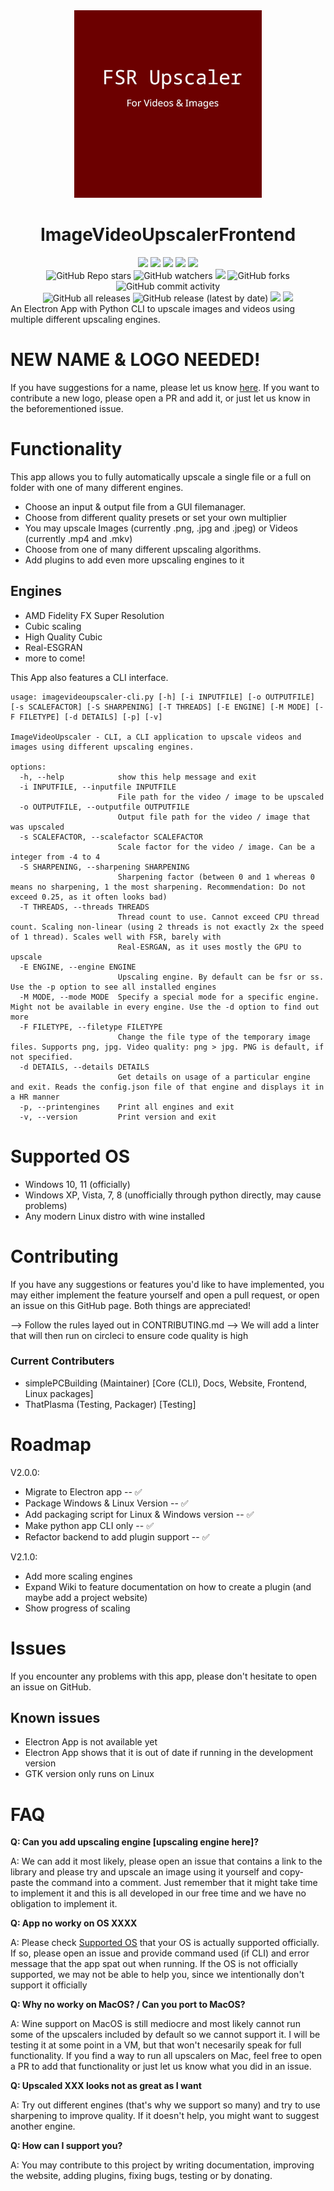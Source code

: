<div id="title" align="center">
    <img src="./logo.png" width="300">
    <h1>ImageVideoUpscalerFrontend</h1>
</div>

<div id="badges" align="center">
    <img src="https://img.shields.io/github/license/simplePCBuilding/ImageVideoUpscaler.svg">
    <img src="https://img.shields.io/github/repo-size/simplePCBuilding/ImageVideoUpscaler.svg">
    <img src="https://img.shields.io/tokei/lines/github/simplePCBuilding/ImageVideoUpscaler">
    <img src="https://img.shields.io/github/languages/top/simplePCBuilding/ImageVideoUpscaler">
    <img src="https://img.shields.io/github/directory-file-count/simplePCBuilding/ImageVideoUpscaler.svg">
    <br>
    <img alt="GitHub Repo stars" src="https://img.shields.io/github/stars/simplePCBuilding/ImageVideoUpscaler">
    <img alt="GitHub watchers" src="https://img.shields.io/github/watchers/simplePCBuilding/ImageVideoUpscaler">
    <img src="https://img.shields.io/github/issues-pr-raw/simplePCBuilding/ImageVideoUpscaler">
    <img alt="GitHub forks" src="https://img.shields.io/github/forks/simplePCBuilding/ImageVideoUpscaler">
    <img alt="GitHub commit activity" src="https://img.shields.io/github/commit-activity/m/simplePCBuilding/ImageVideoUpscaler">
    <br>
    <img alt="GitHub all releases" src="https://img.shields.io/github/downloads/simplePCBuilding/ImageVideoUpscaler/total?label=Downloads (total)">
    <img alt="GitHub release (latest by date)" src="https://img.shields.io/github/downloads/simplePCBuilding/ImageVideoUpscaler/latest/total?label=Downloads (latest)">
    <img src="https://img.shields.io/github/release/simplePCBuilding/ImageVideoUpscaler.svg">
    <img src="https://img.shields.io/github/package-json/v/simplePCBuilding/ImageVideoUpscaler.svg?label=Development Version">
    
</div>
An Electron App with Python CLI to upscale images and videos using multiple different upscaling engines.

# NEW NAME & LOGO NEEDED!
If you have suggestions for a name, please let us know [here](https://github.com/simplePCBuilding/ImageVideoUpscaler/issues/16). If you want to contribute a new logo, please open a PR and add it, or just let us know in the beforementioned issue.

# Functionality
This app allows you to fully automatically upscale a single file or a full on folder with one of many different engines.
- Choose an input & output file from a GUI filemanager.
- Choose from different quality presets or set your own multiplier
- You may upscale Images (currently .png, .jpg and .jpeg) or Videos (currently .mp4 and .mkv)
- Choose from one of many different upscaling algorithms.
- Add plugins to add even more upscaling engines to it

## Engines
- AMD Fidelity FX Super Resolution
- Cubic scaling
- High Quality Cubic
- Real-ESGRAN
- more to come!

This App also features a CLI interface.
```
usage: imagevideoupscaler-cli.py [-h] [-i INPUTFILE] [-o OUTPUTFILE] [-s SCALEFACTOR] [-S SHARPENING] [-T THREADS] [-E ENGINE] [-M MODE] [-F FILETYPE] [-d DETAILS] [-p] [-v]

ImageVideoUpscaler - CLI, a CLI application to upscale videos and images using different upscaling engines.

options:
  -h, --help            show this help message and exit
  -i INPUTFILE, --inputfile INPUTFILE
                        File path for the video / image to be upscaled
  -o OUTPUTFILE, --outputfile OUTPUTFILE
                        Output file path for the video / image that was upscaled
  -s SCALEFACTOR, --scalefactor SCALEFACTOR
                        Scale factor for the video / image. Can be a integer from -4 to 4
  -S SHARPENING, --sharpening SHARPENING
                        Sharpening factor (between 0 and 1 whereas 0 means no sharpening, 1 the most sharpening. Recommendation: Do not exceed 0.25, as it often looks bad)
  -T THREADS, --threads THREADS
                        Thread count to use. Cannot exceed CPU thread count. Scaling non-linear (using 2 threads is not exactly 2x the speed of 1 thread). Scales well with FSR, barely with
                        Real-ESRGAN, as it uses mostly the GPU to upscale
  -E ENGINE, --engine ENGINE
                        Upscaling engine. By default can be fsr or ss. Use the -p option to see all installed engines
  -M MODE, --mode MODE  Specify a special mode for a specific engine. Might not be available in every engine. Use the -d option to find out more
  -F FILETYPE, --filetype FILETYPE
                        Change the file type of the temporary image files. Supports png, jpg. Video quality: png > jpg. PNG is default, if not specified.
  -d DETAILS, --details DETAILS
                        Get details on usage of a particular engine and exit. Reads the config.json file of that engine and displays it in a HR manner
  -p, --printengines    Print all engines and exit
  -v, --version         Print version and exit
```

# Supported OS
- Windows 10, 11 (officially)
- Windows XP, Vista, 7, 8 (unofficially through python directly, may cause problems)
- Any modern Linux distro with wine installed

# Contributing
If you have any suggestions or features you'd like to have implemented, you may either implement the feature yourself and open a pull request, or open an issue on this GitHub page. Both things are appreciated!

--> Follow the rules layed out in CONTRIBUTING.md
--> We will add a linter that will then run on circleci to ensure code quality is high

### Current Contributers
- simplePCBuilding (Maintainer) [Core (CLI), Docs, Website, Frontend, Linux packages]
- ThatPlasma (Testing, Packager) [Testing]


# Roadmap
V2.0.0: 
- Migrate to Electron app -- ✅
- Package Windows & Linux Version -- ✅
- Add packaging script for Linux & Windows version -- ✅
- Make python app CLI only -- ✅
- Refactor backend to add plugin support -- ✅

V2.1.0:
- Add more scaling engines 
- Expand Wiki to feature documentation on how to create a plugin (and maybe add a project website)
- Show progress of scaling

# Issues
If you encounter any problems with this app, please don't hesitate to open an issue on GitHub.

## Known issues
- Electron App is not available yet
- Electron App shows that it is out of date if running in the development version
- GTK version only runs on Linux

# FAQ
**Q: Can you add upscaling engine [upscaling engine here]?**

A: We can add it most likely, please open an issue that contains a link to the library and please try and upscale an image using it yourself and copy-paste the command into a comment.
Just remember that it might take time to implement it and this is all developed in our free time and we have no obligation to implement it.

**Q: App no worky on OS XXXX**

A: Please check [Supported OS](#supported-os) that your OS is actually supported officially. If so, please open an issue and provide command used (if CLI) and error message that the app spat out when running.
If the OS is not officially supported, we may not be able to help you, since we intentionally don't support it officially

**Q: Why no worky on MacOS? / Can you port to MacOS?**

A: Wine support on MacOS is still mediocre and most likely cannot run some of the upscalers included by default so we cannot support it. I will be testing it at some point in a VM, but that won't necesarily speak for full functionality. If you find a way to run all upscalers on Mac, feel free to open a PR to add that functionality or just let us know what you did in an issue.

**Q: Upscaled XXX looks not as great as I want**

A: Try out different engines (that's why we support so many) and try to use sharpening to improve quality. If it doesn't help, you might want to suggest another engine.

**Q: How can I support you?**

A: You may contribute to this project by writing documentation, improving the website, adding plugins, fixing bugs, testing or by donating. 
